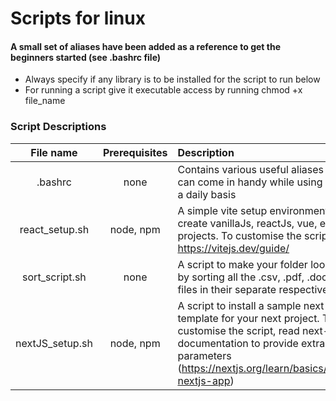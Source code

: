 # Scripts for linux
#### A small set of aliases have been added as a reference to get the beginners started (see .bashrc file)
* Always specify if any library is to be installed for the script to run below
* For running a script give it executable access by running chmod +x file_name

### Script Descriptions

| File name      | Prerequisites | Description     |
| :---:        |    :----:   |          :--- |
| .bashrc      | none       | Contains various useful aliases which can come in handy while using linux on a daily basis   |
| react_setup.sh   |  node, npm      | A simple vite setup environment to create vanillaJs, reactJs, vue, etc projects. To customise the script see https://vitejs.dev/guide/      |
| sort_script.sh | none | A script to make your folder look clean by sorting all the .csv, .pdf, .doc, .pptx files in their separate  respective folder
| nextJS_setup.sh | node, npm | A script to install a sample next-Js template for your next project. To customise the script, read next-Js documentation to provide extra parameters (https://nextjs.org/learn/basics/create-nextjs-app)
